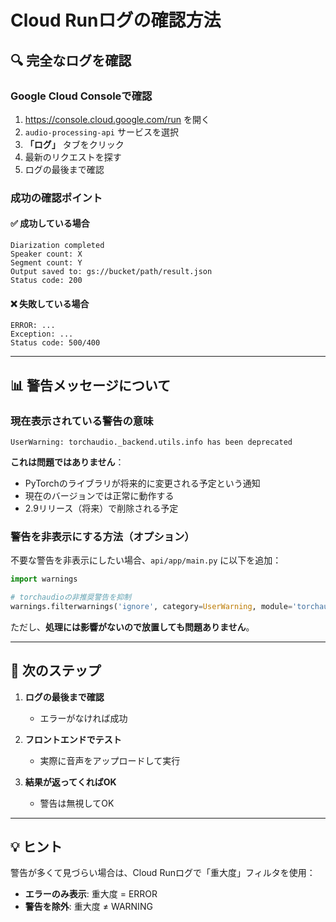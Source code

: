 # Cloud Runログの確認方法

## 🔍 完全なログを確認

### Google Cloud Consoleで確認
1. https://console.cloud.google.com/run を開く
2. `audio-processing-api` サービスを選択
3. **「ログ」** タブをクリック
4. 最新のリクエストを探す
5. ログの最後まで確認

### 成功の確認ポイント

#### ✅ 成功している場合
```
Diarization completed
Speaker count: X
Segment count: Y
Output saved to: gs://bucket/path/result.json
Status code: 200
```

#### ❌ 失敗している場合
```
ERROR: ...
Exception: ...
Status code: 500/400
```

---

## 📊 警告メッセージについて

### 現在表示されている警告の意味

```
UserWarning: torchaudio._backend.utils.info has been deprecated
```

**これは問題ではありません**：
- PyTorchのライブラリが将来的に変更される予定という通知
- 現在のバージョンでは正常に動作する
- 2.9リリース（将来）で削除される予定

### 警告を非表示にする方法（オプション）

不要な警告を非表示にしたい場合、`api/app/main.py` に以下を追加：

```python
import warnings

# torchaudioの非推奨警告を抑制
warnings.filterwarnings('ignore', category=UserWarning, module='torchaudio')
```

ただし、**処理には影響がないので放置しても問題ありません**。

---

## 🎯 次のステップ

1. **ログの最後まで確認**
   - エラーがなければ成功

2. **フロントエンドでテスト**
   - 実際に音声をアップロードして実行

3. **結果が返ってくればOK**
   - 警告は無視してOK

---

## 💡 ヒント

警告が多くて見づらい場合は、Cloud Runログで「重大度」フィルタを使用：
- **エラーのみ表示**: 重大度 = ERROR
- **警告を除外**: 重大度 ≠ WARNING

